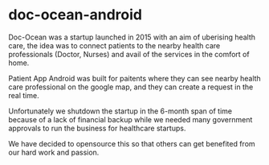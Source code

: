 # doc-ocean-android

Doc-Ocean was a startup launched in 2015 with an aim of uberising health care, the idea was to connect patients to the nearby health care professionals (Doctor, Nurses) and avail of the services in the comfort of home.

Patient App Android was built for paitents where they can see nearby health care professional on the google map, and they can create a request in the real time. 

Unfortunately we shutdown the startup in the 6-month span of time because of a lack of financial backup while we needed many government approvals to run the business for healthcare startups.

We have decided to opensource this so that others can get benefited from our hard work and passion.
